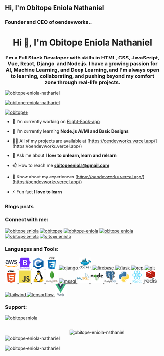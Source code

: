 ## Hi, I'm Obitope Eniola Nathaniel
### Founder and CEO of oendevworks..

<h1 align="center">Hi 👋, I'm Obitope Eniola Nathaniel</h1>
<h3 align="center">I'm a Full Stack Developer with skills in HTML, CSS, JavaScript, Vue, React, Django, and Node.js. I have a growing passion for AI, Machine Learning, and Deep Learning, and I'm always open to learning, collaborating, and pushing beyond my comfort zone through real-life projects.</h3>

<p align="left"> <img src="https://komarev.com/ghpvc/?username=obitope-eniola-nathaniel&label=Profile%20views&color=0e75b6&style=flat" alt="obitope-eniola-nathaniel" /> </p>

<p align="left"> <a href="https://github.com/ryo-ma/github-profile-trophy"><img src="https://github-profile-trophy.vercel.app/?username=obitope-eniola-nathaniel" alt="obitope-eniola-nathaniel" /></a> </p>

<p align="left"> <a href="https://twitter.com/obitopee" target="blank"><img src="https://img.shields.io/twitter/follow/obitopee?logo=twitter&style=for-the-badge" alt="obitopee" /></a> </p>

- 🔭 I’m currently working on [Flight-Book-app](https://github.com/Obitope-Eniola-Nathaniel/Flight-Booking-Web-App)

- 🌱 I’m currently learning **Node.js AI/Ml and Basic Designs**

- 👨‍💻 All of my projects are available at [https://oendevworks.vercel.app/](https://oendevworks.vercel.app/)

- 💬 Ask me about **I love to unlearn, learn and relearn**

- 📫 How to reach me **obitopeeniola@gmail.com**

- 📄 Know about my experiences [https://oendevworks.vercel.app/](https://oendevworks.vercel.app/)

- ⚡ Fun fact **I love to learn**

### Blogs posts
<!-- BLOG-POST-LIST:START -->
<!-- BLOG-POST-LIST:END -->

<h3 align="left">Connect with me:</h3>
<p align="left">
<a href="https://dev.to/obitope eniola" target="blank"><img align="center" src="https://raw.githubusercontent.com/rahuldkjain/github-profile-readme-generator/master/src/images/icons/Social/devto.svg" alt="obitope eniola" height="30" width="40" /></a>
<a href="https://twitter.com/obitopee" target="blank"><img align="center" src="https://raw.githubusercontent.com/rahuldkjain/github-profile-readme-generator/master/src/images/icons/Social/twitter.svg" alt="obitopee" height="30" width="40" /></a>
<a href="https://linkedin.com/in/obitope-eniola" target="blank"><img align="center" src="https://raw.githubusercontent.com/rahuldkjain/github-profile-readme-generator/master/src/images/icons/Social/linked-in-alt.svg" alt="obitope-eniola" height="30" width="40" /></a>
<a href="https://fb.com/obitope eniola" target="blank"><img align="center" src="https://raw.githubusercontent.com/rahuldkjain/github-profile-readme-generator/master/src/images/icons/Social/facebook.svg" alt="obitope eniola" height="30" width="40" /></a>
<a href="https://instagram.com/obitope eniola" target="blank"><img align="center" src="https://raw.githubusercontent.com/rahuldkjain/github-profile-readme-generator/master/src/images/icons/Social/instagram.svg" alt="obitope eniola" height="30" width="40" /></a>
<a href="https://www.youtube.com/c/oitope eniola" target="blank"><img align="center" src="https://raw.githubusercontent.com/rahuldkjain/github-profile-readme-generator/master/src/images/icons/Social/youtube.svg" alt="oitope eniola" height="30" width="40" /></a>
</p>

<h3 align="left">Languages and Tools:</h3>
<p align="left"> <a href="https://aws.amazon.com" target="_blank" rel="noreferrer"> <img src="https://raw.githubusercontent.com/devicons/devicon/master/icons/amazonwebservices/amazonwebservices-original-wordmark.svg" alt="aws" width="40" height="40"/> </a> <a href="https://getbootstrap.com" target="_blank" rel="noreferrer"> <img src="https://raw.githubusercontent.com/devicons/devicon/master/icons/bootstrap/bootstrap-plain-wordmark.svg" alt="bootstrap" width="40" height="40"/> </a> <a href="https://www.cprogramming.com/" target="_blank" rel="noreferrer"> <img src="https://raw.githubusercontent.com/devicons/devicon/master/icons/c/c-original.svg" alt="c" width="40" height="40"/> </a> <a href="https://www.w3schools.com/css/" target="_blank" rel="noreferrer"> <img src="https://raw.githubusercontent.com/devicons/devicon/master/icons/css3/css3-original-wordmark.svg" alt="css3" width="40" height="40"/> </a> <a href="https://www.djangoproject.com/" target="_blank" rel="noreferrer"> <img src="https://cdn.worldvectorlogo.com/logos/django.svg" alt="django" width="40" height="40"/> </a> <a href="https://www.docker.com/" target="_blank" rel="noreferrer"> <img src="https://raw.githubusercontent.com/devicons/devicon/master/icons/docker/docker-original-wordmark.svg" alt="docker" width="40" height="40"/> </a> <a href="https://firebase.google.com/" target="_blank" rel="noreferrer"> <img src="https://www.vectorlogo.zone/logos/firebase/firebase-icon.svg" alt="firebase" width="40" height="40"/> </a> <a href="https://flask.palletsprojects.com/" target="_blank" rel="noreferrer"> <img src="https://www.vectorlogo.zone/logos/pocoo_flask/pocoo_flask-icon.svg" alt="flask" width="40" height="40"/> </a> <a href="https://cloud.google.com" target="_blank" rel="noreferrer"> <img src="https://www.vectorlogo.zone/logos/google_cloud/google_cloud-icon.svg" alt="gcp" width="40" height="40"/> </a> <a href="https://git-scm.com/" target="_blank" rel="noreferrer"> <img src="https://www.vectorlogo.zone/logos/git-scm/git-scm-icon.svg" alt="git" width="40" height="40"/> </a> <a href="https://www.w3.org/html/" target="_blank" rel="noreferrer"> <img src="https://raw.githubusercontent.com/devicons/devicon/master/icons/html5/html5-original-wordmark.svg" alt="html5" width="40" height="40"/> </a> <a href="https://developer.mozilla.org/en-US/docs/Web/JavaScript" target="_blank" rel="noreferrer"> <img src="https://raw.githubusercontent.com/devicons/devicon/master/icons/javascript/javascript-original.svg" alt="javascript" width="40" height="40"/> </a> <a href="https://www.linux.org/" target="_blank" rel="noreferrer"> <img src="https://raw.githubusercontent.com/devicons/devicon/master/icons/linux/linux-original.svg" alt="linux" width="40" height="40"/> </a> <a href="https://www.mongodb.com/" target="_blank" rel="noreferrer"> <img src="https://raw.githubusercontent.com/devicons/devicon/master/icons/mongodb/mongodb-original-wordmark.svg" alt="mongodb" width="40" height="40"/> </a> <a href="https://www.microsoft.com/en-us/sql-server" target="_blank" rel="noreferrer"> <img src="https://www.svgrepo.com/show/303229/microsoft-sql-server-logo.svg" alt="mssql" width="40" height="40"/> </a> <a href="https://www.mysql.com/" target="_blank" rel="noreferrer"> <img src="https://raw.githubusercontent.com/devicons/devicon/master/icons/mysql/mysql-original-wordmark.svg" alt="mysql" width="40" height="40"/> </a> <a href="https://nodejs.org" target="_blank" rel="noreferrer"> <img src="https://raw.githubusercontent.com/devicons/devicon/master/icons/nodejs/nodejs-original-wordmark.svg" alt="nodejs" width="40" height="40"/> </a> <a href="https://www.postgresql.org" target="_blank" rel="noreferrer"> <img src="https://raw.githubusercontent.com/devicons/devicon/master/icons/postgresql/postgresql-original-wordmark.svg" alt="postgresql" width="40" height="40"/> </a> <a href="https://www.python.org" target="_blank" rel="noreferrer"> <img src="https://raw.githubusercontent.com/devicons/devicon/master/icons/python/python-original.svg" alt="python" width="40" height="40"/> </a> <a href="https://reactjs.org/" target="_blank" rel="noreferrer"> <img src="https://raw.githubusercontent.com/devicons/devicon/master/icons/react/react-original-wordmark.svg" alt="react" width="40" height="40"/> </a> <a href="https://redis.io" target="_blank" rel="noreferrer"> <img src="https://raw.githubusercontent.com/devicons/devicon/master/icons/redis/redis-original-wordmark.svg" alt="redis" width="40" height="40"/> </a> <a href="https://tailwindcss.com/" target="_blank" rel="noreferrer"> <img src="https://www.vectorlogo.zone/logos/tailwindcss/tailwindcss-icon.svg" alt="tailwind" width="40" height="40"/> </a> <a href="https://www.tensorflow.org" target="_blank" rel="noreferrer"> <img src="https://www.vectorlogo.zone/logos/tensorflow/tensorflow-icon.svg" alt="tensorflow" width="40" height="40"/> </a> <a href="https://vuejs.org/" target="_blank" rel="noreferrer"> <img src="https://raw.githubusercontent.com/devicons/devicon/master/icons/vuejs/vuejs-original-wordmark.svg" alt="vuejs" width="40" height="40"/> </a> </p>

<h3 align="left">Support:</h3>
<p><a href="https://www.buymeacoffee.com/obitopeeniola"> <img align="left" src="https://cdn.buymeacoffee.com/buttons/v2/default-yellow.png" height="50" width="210" alt="obitopeeniola" /></a></p><br><br>

<p><img align="left" src="https://github-readme-stats.vercel.app/api/top-langs?username=obitope-eniola-nathaniel&show_icons=true&locale=en&layout=compact" alt="obitope-eniola-nathaniel" /></p>

<p>&nbsp;<img align="center" src="https://github-readme-stats.vercel.app/api?username=obitope-eniola-nathaniel&show_icons=true&locale=en" alt="obitope-eniola-nathaniel" /></p>

<p><img align="center" src="https://github-readme-streak-stats.herokuapp.com/?user=obitope-eniola-nathaniel&" alt="obitope-eniola-nathaniel" /></p>
